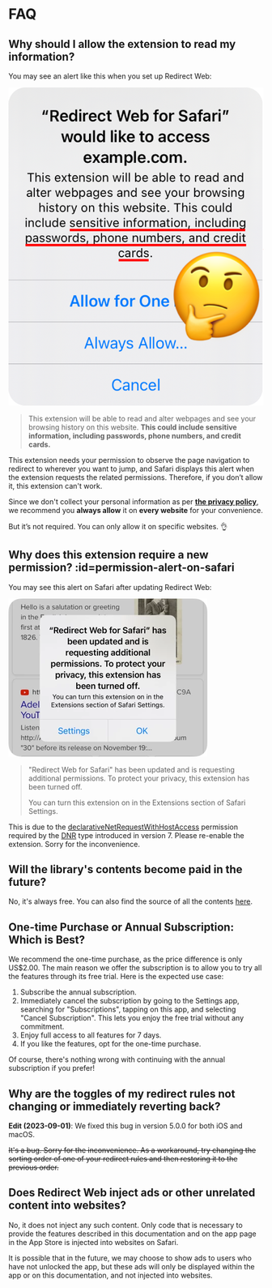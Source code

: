 # FAQ

## Why should I allow the extension to read my information?

You may see an alert like this when you set up Redirect Web:

![](./assets/prepareExtensionPermissionAlert@3x.png ':size=200')

> This extension will be able to read and alter webpages and see your browsing history on this website. **This could include sensitive information, including passwords, phone numbers, and credit cards.**

This extension needs your permission to observe the page navigation to redirect to wherever you want to jump, and Safari displays this alert when the extension requests the related permissions. Therefore, if you don’t allow it, this extension can't work.

Since we don't collect your personal information as per **[the privacy policy](./privacy-policy)**, we recommend you **always allow** it on **every website** for your convenience.

But it’s not required. You can only allow it on specific websites. 👌

## Why does this extension require a new permission? :id=permission-alert-on-safari

You may see this alert on Safari after updating Redirect Web:

![An alert of disabling the app](assets/safari-additional-permission-alert.webp ':size=200')

> "Redirect Web for Safari" has been updated and is requesting additional permissions. To protect your privacy, this extension has been turned off.
>
> You can turn this extension on in the Extensions section of Safari Settings.

This is due to the [declarativeNetRequestWithHostAccess](https://developer.apple.com/documentation/safariservices/safari_web_extensions/blocking_content_with_your_safari_web_extension) permission required by the [DNR](./redirect-rule#type) type introduced in version 7. Please re-enable the extension. Sorry for the inconvenience.

## Will the library's contents become paid in the future?

No, it's always free. You can also find the source of all the contents [here](https://github.com/mshibanami/redirect-web/tree/main/docs/library).

## One-time Purchase or Annual Subscription: Which is Best?

We recommend the one-time purchase, as the price difference is only US$2.00.
The main reason we offer the subscription is to allow you to try all the features through its free trial. Here is the expected use case:

1. Subscribe the annual subscription.
2. Immediately cancel the subscription by going to the Settings app, searching for "Subscriptions", tapping on this app, and selecting "Cancel Subscription". This lets you enjoy the free trial without any commitment.
3. Enjoy full access to all features for 7 days.
4. If you like the features, opt for the one-time purchase.

Of course, there's nothing wrong with continuing with the annual subscription if you prefer!

## Why are the toggles of my redirect rules not changing or immediately reverting back?

**Edit (2023-09-01)**: We fixed this bug in version 5.0.0 for both iOS and macOS.

~~It's a bug. Sorry for the inconvenience. As a workaround, try changing the sorting order of one of your redirect rules and then restoring it to the previous order.~~

## Does Redirect Web inject ads or other unrelated content into websites?

No, it does not inject any such content. Only code that is necessary to provide the features described in this documentation and on the app page in the App Store is injected into websites on Safari.

It is possible that in the future, we may choose to show ads to users who have not unlocked the app, but these ads will only be displayed within the app or on this documentation, and not injected into websites.
